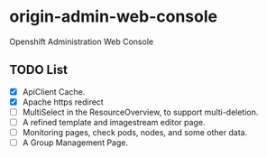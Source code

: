 # origin-admin-web-console
Openshift Administration Web Console

## TODO List


- [x] ApiClient Cache.
- [x] Apache https redirect
- [ ] MultiSelect in the ResourceOverview, to support multi-deletion.
- [ ] A refined template and imagestream editor page.
- [ ] Monitoring pages, check pods, nodes, and some other data.
- [ ] A Group Management Page.